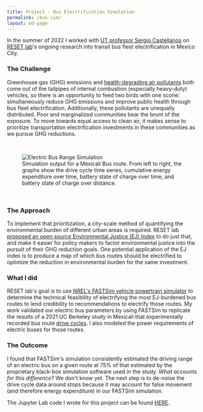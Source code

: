 ```yaml
---
title: Project - Bus Electrification Simulation
permalink: /bus-sim/
layout: md-page
---
```


In the summer of 2022 I worked with [UT professor Sergio Castellanos][castellanos]
on [RESET lab][reset]'s ongoing research into transit bus fleet electrification in Mexico City.

### The Challenge

Greenhouse gas (GHG) emissions and [health-degrading air pollutants][health] both
come out of the tailpipes of internal combustion (especially heavy-duty) vehicles,
so there is an opportunity to feed two birds with one scone: simultaneously reduce
GHG emissions and improve public health through bus fleet electrification.
Additionally, these pollutants are unequally distributed. Poor and marginalized
communities bear the brunt of the exposure. To move towards equal access to
clean air, it makes sense to prioritize transportation electrification investments
in these communities as we pursue GHG reductions.

<br />

<figure>
  <img class="img-fluid" src="{{ site.url }}/assets/img/bus-sim.png"
    alt="Electric Bus Range Simulation" />
  <figcaption class="figure-caption">
    Simulation output for a Mexicali Bus route. From left to right, the graphs
    show the drive cycle time series, cumulative energy expenditure over time,
    battery state of charge over time, and battery state of charge over distance.
  </figcaption>
</figure>

<br />

### The Approach

To implement that prioritization, a city-scale method of quantifying the
environmental burden of different urban areas is required. RESET lab [proposed
an open source Environmental Justice (EJ) Index][ej-index] to do just that, and make it
easier for policy makers to factor environmental justice into the pursuit of
their GHG reduction goals. One potential application of the EJ index is to
produce a map of which bus routes should be electrified to optimize the reduction
in environmental burden for the same investment.

### What I did

RESET lab's goal is to use [NREL's FASTSim vehicle powertrain simulator][fastsim]
to determine the technical feasibility of electrifying the most EJ-burdened bus
routes to lend credibility to recommendations to electrify those routes. My work
validated our electric bus parameters by using FASTSim to replicate the results
of a 2021 UC Berkeley study in Mexicali that experimentally recorded bus route
[drive cycles][drive-cycle]. I also modeled the power requirements of electric
buses for those routes.

### The Outcome

I found that FASTSim's simulation consistently estimated the driving range of an
electric bus on a given route at 75% of that estimated by the proprietary black-box
simulation software used in the study. _What accounts for this difference?_
We don't know yet. The next step is to de-noise the drive cycle data
around stops because it may account for false movement (and therefore energy
expenditure) in our FASTSim simulation.

The Jupyter Lab code I wrote for this project can be found [HERE][reset-code].

[castellanos]: https://www.sergiocastellanos.com/
[reset]: https://www.reset-lab.com/
[health]: https://www.epa.gov/pm-pollution/health-and-environmental-effects-particulate-matter-pm
[ej-index]: https://pubs.acs.org/doi/10.1021/acs.est.9b06148
[fastsim]: https://www.nrel.gov/transportation/fastsim.html
[drive-cycle]: https://en.wikipedia.org/wiki/Driving_cycle
[reset-code]: https://github.com/RESET-Lab/TransitBusSimulation/blob/19846dd023e44790baad84385c1fa25af99f7ef2/FASTSim%20Simulation/Bus%20Parameter%20Validation.ipynb
